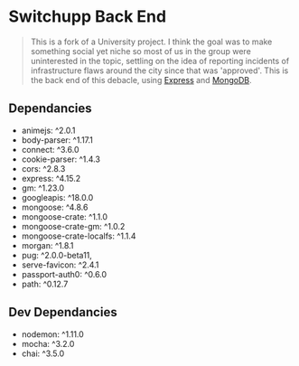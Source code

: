 # Switchupp Back End

> This is a fork of a University project. I think the goal was to make something social yet niche so most of us in the group were uninterested in the topic, settling on the idea of reporting incidents of infrastructure flaws around the city since that was 'approved'. This is the back end of this debacle, using [Express](https://github.com/expressjs) and [MongoDB](https://github.com/mongodb).

## Dependancies 

* animejs: ^2.0.1
* body-parser: ^1.17.1
* connect: ^3.6.0
* cookie-parser: ^1.4.3
* cors: ^2.8.3
* express: ^4.15.2
* gm: ^1.23.0
* googleapis: ^18.0.0
* mongoose: ^4.8.6
* mongoose-crate: ^1.1.0
* mongoose-crate-gm: ^1.0.2
* mongoose-crate-localfs: ^1.1.4
* morgan: ^1.8.1
* pug: ^2.0.0-beta11,
* serve-favicon: ^2.4.1
* passport-auth0: ^0.6.0
* path: ^0.12.7

## Dev Dependancies

* nodemon: ^1.11.0
* mocha: ^3.2.0
* chai: ^3.5.0
